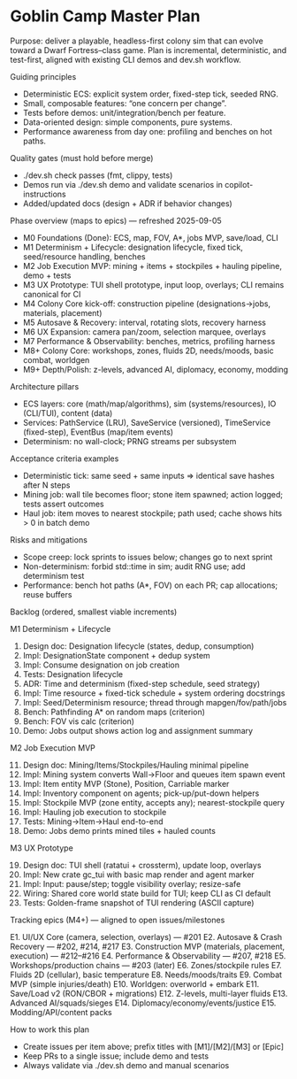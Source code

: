 # Goblin Camp Master Plan

Purpose: deliver a playable, headless-first colony sim that can evolve toward a Dwarf Fortress–class game. Plan is incremental, deterministic, and test-first, aligned with existing CLI demos and dev.sh workflow.

Guiding principles

- Deterministic ECS: explicit system order, fixed-step tick, seeded RNG.
- Small, composable features: “one concern per change”.
- Tests before demos: unit/integration/bench per feature.
- Data-oriented design: simple components, pure systems.
- Performance awareness from day one: profiling and benches on hot paths.

Quality gates (must hold before merge)

- ./dev.sh check passes (fmt, clippy, tests)
- Demos run via ./dev.sh demo and validate scenarios in copilot-instructions
- Added/updated docs (design + ADR if behavior changes)

Phase overview (maps to epics) — refreshed 2025-09-05

- M0 Foundations (Done): ECS, map, FOV, A*, jobs MVP, save/load, CLI
- M1 Determinism + Lifecycle: designation lifecycle, fixed tick, seed/resource handling, benches
- M2 Job Execution MVP: mining + items + stockpiles + hauling pipeline, demo + tests
- M3 UX Prototype: TUI shell prototype, input loop, overlays; CLI remains canonical for CI
- M4 Colony Core kick-off: construction pipeline (designations→jobs, materials, placement)
- M5 Autosave & Recovery: interval, rotating slots, recovery harness
- M6 UX Expansion: camera pan/zoom, selection marquee, overlays
- M7 Performance & Observability: benches, metrics, profiling harness
- M8+ Colony Core: workshops, zones, fluids 2D, needs/moods, basic combat, worldgen
- M9+ Depth/Polish: z-levels, advanced AI, diplomacy, economy, modding

Architecture pillars

- ECS layers: core (math/map/algorithms), sim (systems/resources), IO (CLI/TUI), content (data)
- Services: PathService (LRU), SaveService (versioned), TimeService (fixed-step), EventBus (map/item events)
- Determinism: no wall-clock; PRNG streams per subsystem

Acceptance criteria examples

- Deterministic tick: same seed + same inputs => identical save hashes after N steps
- Mining job: wall tile becomes floor; stone item spawned; action logged; tests assert outcomes
- Haul job: item moves to nearest stockpile; path used; cache shows hits > 0 in batch demo

Risks and mitigations

- Scope creep: lock sprints to issues below; changes go to next sprint
- Non-determinism: forbid std::time in sim; audit RNG use; add determinism test
- Performance: bench hot paths (A*, FOV) on each PR; cap allocations; reuse buffers

Backlog (ordered, smallest viable increments)

M1 Determinism + Lifecycle

1. Design doc: Designation lifecycle (states, dedup, consumption)
2. Impl: DesignationState component + dedup system
3. Impl: Consume designation on job creation
4. Tests: Designation lifecycle
5. ADR: Time and determinism (fixed-step schedule, seed strategy)
6. Impl: Time resource + fixed-tick schedule + system ordering docstrings
7. Impl: Seed/Determinism resource; thread through mapgen/fov/path/jobs
8. Bench: Pathfinding A* on random maps (criterion)
9. Bench: FOV vis calc (criterion)
10. Demo: Jobs output shows action log and assignment summary

M2 Job Execution MVP

11. Design doc: Mining/Items/Stockpiles/Hauling minimal pipeline
12. Impl: Mining system converts Wall->Floor and queues item spawn event
13. Impl: Item entity MVP (Stone), Position, Carriable marker
14. Impl: Inventory component on agents; pick-up/put-down helpers
15. Impl: Stockpile MVP (zone entity, accepts any); nearest-stockpile query
16. Impl: Hauling job execution to stockpile
17. Tests: Mining->Item->Haul end-to-end
18. Demo: Jobs demo prints mined tiles + hauled counts

M3 UX Prototype

19. Design doc: TUI shell (ratatui + crossterm), update loop, overlays
20. Impl: New crate gc_tui with basic map render and agent marker
21. Impl: Input: pause/step; toggle visibility overlay; resize-safe
22. Wiring: Shared core world state build for TUI; keep CLI as CI default
23. Tests: Golden-frame snapshot of TUI rendering (ASCII capture)

Tracking epics (M4+) — aligned to open issues/milestones

E1. UI/UX Core (camera, selection, overlays) — #201
E2. Autosave & Crash Recovery — #202, #214, #217
E3. Construction MVP (materials, placement, execution) — #212–#216
E4. Performance & Observability — #207, #218
E5. Workshops/production chains — #203 (later)
E6. Zones/stockpile rules
E7. Fluids 2D (cellular), basic temperature
E8. Needs/moods/traits
E9. Combat MVP (simple injuries/death)
E10. Worldgen: overworld + embark
E11. Save/Load v2 (RON/CBOR + migrations)
E12. Z-levels, multi-layer fluids
E13. Advanced AI/squads/sieges
E14. Diplomacy/economy/events/justice
E15. Modding/API/content packs

How to work this plan

- Create issues per item above; prefix titles with [M1]/[M2]/[M3] or [Epic]
- Keep PRs to a single issue; include demo and tests
- Always validate via ./dev.sh demo and manual scenarios
